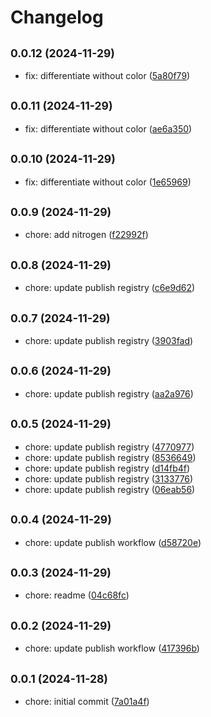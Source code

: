 # Changelog

## <small>0.0.12 (2024-11-29)</small>

* fix: differentiate without color ([5a80f79](https://github.com/vineyardbovines/react-native-nitro-stylesheet/commit/5a80f79))

## <small>0.0.11 (2024-11-29)</small>

* fix: differentiate without color ([ae6a350](https://github.com/vineyardbovines/react-native-nitro-stylesheet/commit/ae6a350))

## <small>0.0.10 (2024-11-29)</small>

* fix: differentiate without color ([1e65969](https://github.com/vineyardbovines/react-native-nitro-stylesheet/commit/1e65969))

## <small>0.0.9 (2024-11-29)</small>

* chore: add nitrogen ([f22992f](https://github.com/vineyardbovines/react-native-nitro-stylesheet/commit/f22992f))

## <small>0.0.8 (2024-11-29)</small>

* chore: update publish registry ([c6e9d62](https://github.com/vineyardbovines/react-native-nitro-stylesheet/commit/c6e9d62))

## <small>0.0.7 (2024-11-29)</small>

* chore: update publish registry ([3903fad](https://github.com/vineyardbovines/react-native-nitro-stylesheet/commit/3903fad))

## <small>0.0.6 (2024-11-29)</small>

* chore: update publish registry ([aa2a976](https://github.com/vineyardbovines/react-native-nitro-stylesheet/commit/aa2a976))

## <small>0.0.5 (2024-11-29)</small>

* chore: update publish registry ([4770977](https://github.com/vineyardbovines/react-native-nitro-stylesheet/commit/4770977))
* chore: update publish registry ([8536649](https://github.com/vineyardbovines/react-native-nitro-stylesheet/commit/8536649))
* chore: update publish registry ([d14fb4f](https://github.com/vineyardbovines/react-native-nitro-stylesheet/commit/d14fb4f))
* chore: update publish registry ([3133776](https://github.com/vineyardbovines/react-native-nitro-stylesheet/commit/3133776))
* chore: update publish registry ([06eab56](https://github.com/vineyardbovines/react-native-nitro-stylesheet/commit/06eab56))

## <small>0.0.4 (2024-11-29)</small>

* chore: update publish workflow ([d58720e](https://github.com/vineyardbovines/react-native-nitro-stylesheet/commit/d58720e))

## <small>0.0.3 (2024-11-29)</small>

* chore: readme ([04c68fc](https://github.com/vineyardbovines/react-native-nitro-stylesheet/commit/04c68fc))

## <small>0.0.2 (2024-11-29)</small>

* chore: update publish workflow ([417396b](https://github.com/vineyardbovines/react-native-nitro-stylesheet/commit/417396b))

## <small>0.0.1 (2024-11-28)</small>

* chore: initial commit ([7a01a4f](https://github.com/vineyardbovines/react-native-nitro-stylesheet/commit/7a01a4f))
